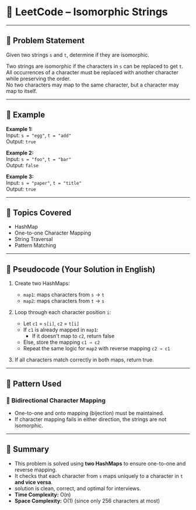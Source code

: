 # 📘 LeetCode – Isomorphic Strings

---

## 🧠 Problem Statement

Given two strings `s` and `t`, determine if they are isomorphic.

Two strings are isomorphic if the characters in `s` can be replaced to get `t`.  
All occurrences of a character must be replaced with another character while preserving the order.  
No two characters may map to the same character, but a character may map to itself.

---

## 🔢 Example

**Example 1:**  
Input: `s = "egg"`, `t = "add"`  
Output: `true`

**Example 2:**  
Input: `s = "foo"`, `t = "bar"`  
Output: `false`

**Example 3:**  
Input: `s = "paper"`, `t = "title"`  
Output: `true`

---

## 🧵 Topics Covered

- HashMap
- One-to-one Character Mapping
- String Traversal
- Pattern Matching

---

## 🧮 Pseudocode (Your Solution in English)

1. Create two HashMaps:
   - `map1`: maps characters from `s` → `t`
   - `map2`: maps characters from `t` → `s`

2. Loop through each character position `i`:
   - Let `c1` = `s[i]`, `c2` = `t[i]`
   - If `c1` is already mapped in `map1`:
     - If it doesn't map to `c2`, return false
   - Else, store the mapping `c1 → c2`
   - Repeat the same logic for `map2` with reverse mapping `c2 → c1`

3. If all characters match correctly in both maps, return true.

---

## 🧰 Pattern Used

### 🔁 **Bidirectional Character Mapping**
- One-to-one and onto mapping (bijection) must be maintained.
- If character mapping fails in either direction, the strings are not isomorphic.

---

## 📝 Summary

- This problem is solved using **two HashMaps** to ensure one-to-one and reverse mapping.
- It checks that each character from `s` maps uniquely to a character in `t` **and vice versa**.
- solution is clean, correct, and optimal for interviews.
- **Time Complexity:** O(n)  
- **Space Complexity:** O(1) (since only 256 characters at most)


